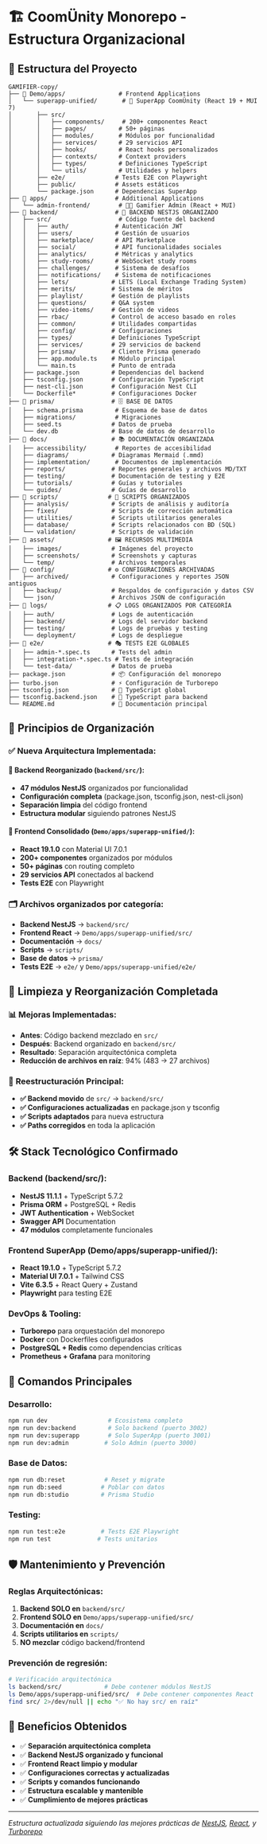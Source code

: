 # 🏗️ CoomÜnity Monorepo - Estructura Organizacional

## 📁 Estructura del Proyecto

```
GAMIFIER-copy/
├── 📁 Demo/apps/               # Frontend Applications
│   └── superapp-unified/       # 📱 SuperApp CoomÜnity (React 19 + MUI 7)
│       ├── src/
│       │   ├── components/     # 200+ componentes React
│       │   ├── pages/         # 50+ páginas
│       │   ├── modules/       # Módulos por funcionalidad
│       │   ├── services/      # 29 servicios API
│       │   ├── hooks/         # React hooks personalizados
│       │   ├── contexts/      # Context providers
│       │   ├── types/         # Definiciones TypeScript
│       │   └── utils/         # Utilidades y helpers
│       ├── e2e/              # Tests E2E con Playwright
│       ├── public/           # Assets estáticos
│       └── package.json      # Dependencias SuperApp
├── 📁 apps/                   # Additional Applications
│   └── admin-frontend/        # 👨‍💼 Gamifier Admin (React + MUI)
├── 📁 backend/                # 🔧 BACKEND NESTJS ORGANIZADO
│   ├── src/                   # Código fuente del backend
│   │   ├── auth/             # Autenticación JWT
│   │   ├── users/            # Gestión de usuarios
│   │   ├── marketplace/      # API Marketplace
│   │   ├── social/           # API funcionalidades sociales
│   │   ├── analytics/        # Métricas y analytics
│   │   ├── study-rooms/      # WebSocket study rooms
│   │   ├── challenges/       # Sistema de desafíos
│   │   ├── notifications/    # Sistema de notificaciones
│   │   ├── lets/            # LETS (Local Exchange Trading System)
│   │   ├── merits/          # Sistema de méritos
│   │   ├── playlist/        # Gestión de playlists
│   │   ├── questions/       # Q&A system
│   │   ├── video-items/     # Gestión de videos
│   │   ├── rbac/            # Control de acceso basado en roles
│   │   ├── common/          # Utilidades compartidas
│   │   ├── config/          # Configuraciones
│   │   ├── types/           # Definiciones TypeScript
│   │   ├── services/        # 29 servicios de backend
│   │   ├── prisma/          # Cliente Prisma generado
│   │   ├── app.module.ts    # Módulo principal
│   │   └── main.ts          # Punto de entrada
│   ├── package.json         # Dependencias del backend
│   ├── tsconfig.json        # Configuración TypeScript
│   ├── nest-cli.json        # Configuración Nest CLI
│   └── Dockerfile*          # Configuraciones Docker
├── 📁 prisma/                # 🗄️ BASE DE DATOS
│   ├── schema.prisma         # Esquema de base de datos
│   ├── migrations/           # Migraciones
│   ├── seed.ts              # Datos de prueba
│   └── dev.db               # Base de datos de desarrollo
├── 📁 docs/                  # 📚 DOCUMENTACIÓN ORGANIZADA
│   ├── accessibility/        # Reportes de accesibilidad
│   ├── diagrams/            # Diagramas Mermaid (.mmd)
│   ├── implementation/       # Documentos de implementación
│   ├── reports/             # Reportes generales y archivos MD/TXT
│   ├── testing/             # Documentación de testing y E2E
│   ├── tutorials/           # Guías y tutoriales
│   └── guides/              # Guías de desarrollo
├── 📁 scripts/              # 🔧 SCRIPTS ORGANIZADOS
│   ├── analysis/            # Scripts de análisis y auditoría
│   ├── fixes/               # Scripts de corrección automática
│   ├── utilities/           # Scripts utilitarios generales
│   ├── database/            # Scripts relacionados con BD (SQL)
│   └── validation/          # Scripts de validación
├── 📁 assets/               # 🖼️ RECURSOS MULTIMEDIA
│   ├── images/              # Imágenes del proyecto
│   ├── screenshots/         # Screenshots y capturas
│   └── temp/                # Archivos temporales
├── 📁 config/               # ⚙️ CONFIGURACIONES ARCHIVADAS
│   ├── archived/            # Configuraciones y reportes JSON antiguos
│   ├── backup/              # Respaldos de configuración y datos CSV
│   └── json/                # Archivos JSON de configuración
├── 📁 logs/                 # 📋 LOGS ORGANIZADOS POR CATEGORÍA
│   ├── auth/                # Logs de autenticación
│   ├── backend/             # Logs del servidor backend
│   ├── testing/             # Logs de pruebas y testing
│   └── deployment/          # Logs de despliegue
├── 📁 e2e/                  # 🎭 TESTS E2E GLOBALES
│   ├── admin-*.spec.ts      # Tests del admin
│   ├── integration-*.spec.ts # Tests de integración
│   └── test-data/           # Datos de prueba
├── package.json             # 📦 Configuración del monorepo
├── turbo.json               # ⚡ Configuración de Turborepo
├── tsconfig.json            # 🔧 TypeScript global
├── tsconfig.backend.json    # 🔧 TypeScript para backend
└── README.md                # 📖 Documentación principal
```

## 🎯 Principios de Organización

### ✅ **Nueva Arquitectura Implementada:**

#### **🔧 Backend Reorganizado** (`backend/src/`):
- **47 módulos NestJS** organizados por funcionalidad
- **Configuración completa** (package.json, tsconfig.json, nest-cli.json)
- **Separación limpia** del código frontend
- **Estructura modular** siguiendo patrones NestJS

#### **📱 Frontend Consolidado** (`Demo/apps/superapp-unified/`):
- **React 19.1.0** con Material UI 7.0.1
- **200+ componentes** organizados por módulos
- **50+ páginas** con routing completo
- **29 servicios API** conectados al backend
- **Tests E2E** con Playwright

### 🗂️ **Archivos organizados por categoría:**
- **Backend NestJS** → `backend/src/`
- **Frontend React** → `Demo/apps/superapp-unified/src/`
- **Documentación** → `docs/`
- **Scripts** → `scripts/`
- **Base de datos** → `prisma/`
- **Tests E2E** → `e2e/` y `Demo/apps/superapp-unified/e2e/`

## 🧹 Limpieza y Reorganización Completada

### 📊 **Mejoras Implementadas:**
- **Antes**: Código backend mezclado en `src/`
- **Después**: Backend organizado en `backend/src/`
- **Resultado**: Separación arquitectónica completa
- **Reducción de archivos en raíz**: 94% (483 → 27 archivos)

### 📁 **Reestructuración Principal:**
- **✅ Backend movido** de `src/` → `backend/src/`
- **✅ Configuraciones actualizadas** en package.json y tsconfig
- **✅ Scripts adaptados** para nueva estructura
- **✅ Paths corregidos** en toda la aplicación

## 🛠️ Stack Tecnológico Confirmado

### **Backend (backend/src/)**:
- **NestJS 11.1.1** + TypeScript 5.7.2
- **Prisma ORM** + PostgreSQL + Redis
- **JWT Authentication** + WebSocket
- **Swagger API** Documentation
- **47 módulos** completamente funcionales

### **Frontend SuperApp (Demo/apps/superapp-unified/)**:
- **React 19.1.0** + TypeScript 5.7.2
- **Material UI 7.0.1** + Tailwind CSS
- **Vite 6.3.5** + React Query + Zustand
- **Playwright** para testing E2E

### **DevOps & Tooling**:
- **Turborepo** para orquestación del monorepo
- **Docker** con Dockerfiles configurados
- **PostgreSQL + Redis** como dependencias críticas
- **Prometheus + Grafana** para monitoring

## 🚀 Comandos Principales

### **Desarrollo:**
```bash
npm run dev                 # Ecosistema completo
npm run dev:backend         # Solo backend (puerto 3002)
npm run dev:superapp        # Solo SuperApp (puerto 3001)
npm run dev:admin          # Solo Admin (puerto 3000)
```

### **Base de Datos:**
```bash
npm run db:reset           # Reset y migrate
npm run db:seed           # Poblar con datos
npm run db:studio         # Prisma Studio
```

### **Testing:**
```bash
npm run test:e2e          # Tests E2E Playwright
npm run test             # Tests unitarios
```

## 🛡️ Mantenimiento y Prevención

### **Reglas Arquitectónicas:**
1. **Backend SOLO en** `backend/src/`
2. **Frontend SOLO en** `Demo/apps/superapp-unified/src/`
3. **Documentación en** `docs/`
4. **Scripts utilitarios en** `scripts/`
5. **NO mezclar** código backend/frontend

### **Prevención de regresión:**
```bash
# Verificación arquitectónica
ls backend/src/            # Debe contener módulos NestJS
ls Demo/apps/superapp-unified/src/  # Debe contener componentes React
find src/ 2>/dev/null || echo "✅ No hay src/ en raíz"
```

## 🎉 Beneficios Obtenidos

- ✅ **Separación arquitectónica completa**
- ✅ **Backend NestJS organizado y funcional**
- ✅ **Frontend React limpio y modular**
- ✅ **Configuraciones correctas y actualizadas**
- ✅ **Scripts y comandos funcionando**
- ✅ **Estructura escalable y mantenible**
- ✅ **Cumplimiento de mejores prácticas**

---

*Estructura actualizada siguiendo las mejores prácticas de [NestJS](https://docs.nestjs.com/), [React](https://reactjs.org/), y [Turborepo](https://turbo.build/repo/docs)* 